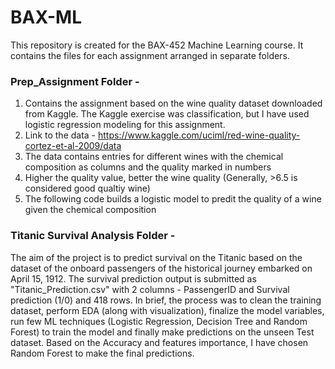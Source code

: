 # BAX-ML
This repository is created for the BAX-452 Machine Learning course. It contains the files for each assignment arranged in separate folders.

### Prep_Assignment Folder -
1. Contains the assignment based on the wine quality dataset downloaded from Kaggle. The Kaggle exercise was classification, but I have used logistic regression modeling for this assignment.
2. Link to the data - https://www.kaggle.com/uciml/red-wine-quality-cortez-et-al-2009/data
3. The data contains entries for different wines with the chemical composition as columns and the quality marked in numbers
4. Higher the quality value, better the wine quality (Generally, >6.5 is considered good qualtiy wine)
5. The following code builds a logistic model to predit the quality of a wine given the chemical composition

### Titanic Survival Analysis Folder -
The aim of the project is to predict survival on the Titanic based on the dataset of the onboard passengers of the historical journey embarked on April 15, 1912. The survival prediction output is submitted as "Titanic_Prediction.csv" with 2 columns - PassengerID and Survival prediction (1/0) and 418 rows. In brief, the process was to clean the training dataset, perform EDA (along with visualization), finalize the model variables, run few ML techniques (Logistic Regression, Decision Tree and Random Forest) to train the model and finally make predictions on the unseen Test dataset. Based on the Accuracy and features importance, I have chosen Random Forest to make the final predictions.
